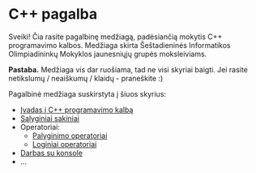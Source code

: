 # C++ pagalba

Sveiki! Čia rasite pagalbinę medžiagą, padėsiančią mokytis C++ programavimo kalbos. Medžiaga skirta Šeštadieninės Informatikos Olimpiadininkų Mokyklos jaunesniųjų grupės moksleiviams.

**Pastaba.** Medžiaga vis dar ruošiama, tad ne visi skyriai baigti. Jei rasite netikslumų / neaiškumų / klaidų - praneškite :)

Pagalbinė medžiaga suskirstyta į šiuos skyrius:

* [Įvadas į C++ programavimo kalbą](sections/ivadas.md)
* [Sąlyginiai sakiniai](sections/salyginiai_sakiniai.md)
* Operatoriai:
    - [Palyginimo operatoriai](sections/palyginimo_operatoriai.md)
    - [Loginiai operatoriai](sections/salyginiai_sakiniai.md)
* [Darbas su konsole](sections/darbas_su_konsole.md)
* ...